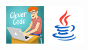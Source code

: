 <div id="header" align="center">
    <img src="https://github.com/Bartek2463/Bartek2463/blob/main/giphy.gif" width="100"/>
  <img src="https://github.com/Bartek2463/Bartek2463/blob/main/icons8-java.svg" width="100"/>
</div>

